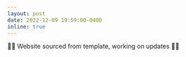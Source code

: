 ```yaml
---
layout: post
date: 2022-12-09 19:59:00-0400
inline: true
---
```


🚧🚧 Website sourced from template, working on updates 🚧🚧
